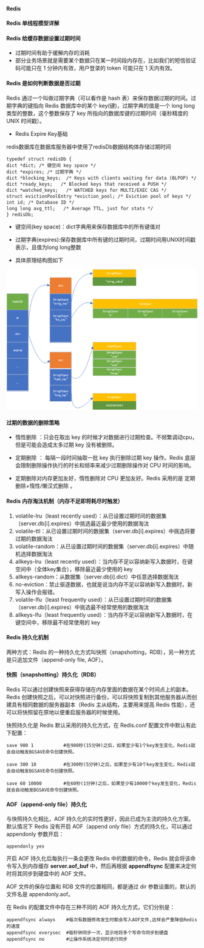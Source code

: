 #### Redis

#### Redis 单线程模型详解

#### Redis 给缓存数据设置过期时间
* 过期时间有助于缓解内存的消耗
* 部分业务场景就是需要某个数据只在某一时间段内存在，比如我们的短信验证码可能只在 1 分钟内有效，用户登录的 token 可能只在 1 天内有效。

#### Redis 是如何判断数据是否过期

Redis 通过一个叫做过期字典（可以看作是 hash 表）来保存数据过期的时间。过期字典的键指向 Redis 数据库中的某个 key(键)，过期字典的值是一个 long long 类型的整数，这个整数保存了 key 所指向的数据库键的过期时间（毫秒精度的 UNIX 时间戳）。

* Redis Expire Key基础

redis数据库在数据库服务器中使用了redisDb数据结构体存储过期时间
```
typedef struct redisDb {
dict *dict; /* 键空间 key space */ 
dict *expires; /* 过期字典 */ 
dict *blocking_keys;  /* Keys with clients waiting for data (BLPOP) */ 
dict *ready_keys;   /* Blocked keys that received a PUSH */ 
dict *watched_keys;   /* WATCHED keys for MULTI/EXEC CAS */	
struct evictionPoolEntry *eviction_pool; /* Eviction pool of keys */	
int id; /* Database ID */	
long long avg_ttl;   /* Average TTL, just for stats */	
} redisDb;
```
* 键空间(key space)：dict字典用来保存数据库中的所有键值对
* 过期字典(expires):保存数据库中所有键的过期时间，过期时间用UNIX时间戳表示，且值为long long整数

* 具体原理结构图如下


![redisDb](https://github.com/Teahel/JavaLine/blob/main/image/RedisDb.png)

#### 过期的数据的删除策略

* 惰性删除 ：只会在取出 key 的时候才对数据进行过期检查。不频繁调动cpu，但是可能会造成太多过期 key 没有被删除。

* 定期删除 ： 每隔一段时间抽取一批 key 执行删除过期 key 操作。Redis 底层会限制删除操作执行的时长和频率来减少过期删除操作对 CPU 时间的影响。

* 定期删除对内存更加友好，惰性删除对 CPU 更加友好。Redis 采用的是 定期删除+惰性/懒汉式删除 。

#### Redis 内存淘汰机制（内存不足即将耗尽时触发）

1. volatile-lru（least recently used）：从已设置过期时间的数据集（server.db[i].expires）中挑选最近最少使用的数据淘汰
2. volatile-ttl：从已设置过期时间的数据集（server.db[i].expires）中挑选将要过期的数据淘汰
3. volatile-random：从已设置过期时间的数据集（server.db[i].expires）中随机选择数据淘汰
4. allkeys-lru（least recently used）：当内存不足以容纳新写入数据时，在键空间中（全体key集合），移除最近最少使用的 key
5. allkeys-random：从数据集（server.db[i].dict）中任意选择数据淘汰
6. no-eviction：禁止驱逐数据，也就是说当内存不足以容纳新写入数据时，新写入操作会报错。
7. volatile-lfu（least frequently used）：从已设置过期时间的数据集（server.db[i].expires）中挑选最不经常使用的数据淘汰
8. allkeys-lfu（least frequently used）：当内存不足以容纳新写入数据时，在键空间中，移除最不经常使用的 key

#### Redis 持久化机制

两种方式：Redis 的一种持久化方式叫快照（snapshotting，RDB），另一种方式是只追加文件（append-only file, AOF）。

#### 快照（snapshotting）持久化（RDB）

Redis 可以通过创建快照来获得存储在内存里面的数据在某个时间点上的副本。Redis 创建快照之后，可以对快照进行备份，可以将快照复制到其他服务器从而创建具有相同数据的服务器副本（Redis 主从结构，主要用来提高 Redis 性能），还可以将快照留在原地以便重启服务器的时候使用。

快照持久化是 Redis 默认采用的持久化方式，在 Redis.conf 配置文件中默认有此下配置：

```
save 900 1           #在900秒(15分钟)之后，如果至少有1个key发生变化，Redis就会自动触发BGSAVE命令创建快照。

save 300 10          #在300秒(5分钟)之后，如果至少有10个key发生变化，Redis就会自动触发BGSAVE命令创建快照。

save 60 10000        #在60秒(1分钟)之后，如果至少有10000个key发生变化，Redis就会自动触发BGSAVE命令创建快照。

```

#### AOF（append-only file）持久化

与快照持久化相比，AOF 持久化的实时性更好，因此已成为主流的持久化方案。默认情况下 Redis 没有开启 AOF（append only file）方式的持久化，可以通过 appendonly 参数开启：

```
appendonly yes
```
开启 AOF 持久化后每执行一条会更改 Redis 中的数据的命令，Redis 就会将该命令写入到内存缓存 **server.aof_buf** 中，然后再根据 **appendfsync** 配置来决定何时将其同步到硬盘中的 AOF 文件。

AOF 文件的保存位置和 RDB 文件的位置相同，都是通过 dir 参数设置的，默认的文件名是 appendonly.aof。

在 Redis 的配置文件中存在三种不同的 AOF 持久化方式，它们分别是：

```
appendfsync always    #每次有数据修改发生时都会写入AOF文件,这样会严重降低Redis的速度
appendfsync everysec  #每秒钟同步一次，显示地将多个写命令同步到硬盘
appendfsync no        #让操作系统决定何时进行同步
```



